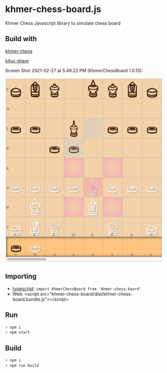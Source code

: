 # khmer-chess-board.js

Khmer Chess Javascript library to simulate chess board

## Build with

[khmer-chess](https://github.com/K4us/khmer-chess.js)

[k4us-share](https://github.com/K4us/share)

Screen Shot 2021-02-27 at 5.49.22 PM (KhmerChessBoard 1.0.13):

![alt text](https://raw.githubusercontent.com/K4us/khmer-chess-board.js/main/example/Screen%20Shot%202021-02-27%20at%205.49.22%20PM.png "Logo Title Text 1")

## Importing

* [typescript](https://www.typescriptlang.org/): `import KhmerChessBoard from 'khmer-chess-board'`
* Web: \<script src="khmer-chess-board/dist/khmer-chess-board.bundle.js"\>\</script\>

## Run

```bash
> npm i
> npm start
```

## Build

```bash
> npm i
> npm run build
```
